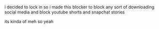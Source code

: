 i decided to lock in so i made this blocker to block any sort of downloading social media and block youtube shorts and snapchat stories

its kinda of meh so yeah
